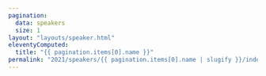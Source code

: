 ```yaml
---
pagination:
  data: speakers
  size: 1
layout: "layouts/speaker.html"
eleventyComputed:
  title: "{{ pagination.items[0].name }}"
permalink: "2021/speakers/{{ pagination.items[0].name | slugify }}/index.html"
---
```

